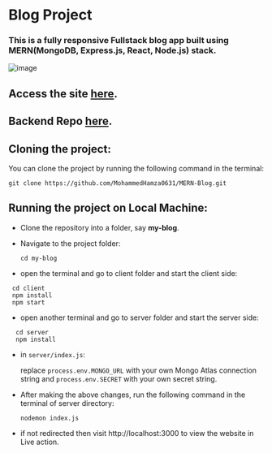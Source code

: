 # Blog Project
### This is a fully responsive Fullstack blog app built using MERN(MongoDB, Express.js, React, Node.js) stack.

![image](https://github.com/MohammedHamza0631/MERN-Blog/assets/91896151/336d89f4-1a31-446c-9855-23c3a50849f3)

## Access the site <a href="https://hamza-blog-teal.vercel.app/">here</a>.
## Backend Repo <a href="https://github.com/MohammedHamza0631/Hamza-Blog-server">here</a>.

## Cloning the project:
You can clone the project by running the following command in the terminal:

```
git clone https://github.com/MohammedHamza0631/MERN-Blog.git
```

## Running the project on Local Machine:
- Clone the repository into a folder, say **my-blog**.
- Navigate to the project folder:
  
    ```
    cd my-blog
    ```
- open the terminal and go to client folder and start the client side:
  
 ```
  cd client
  npm install 
  npm start 
 ```
- open another terminal and go to server folder and start the server side:

```
  cd server
  npm install 
```
- in ```server/index.js```:
  
  replace ```process.env.MONGO_URL``` with your own Mongo Atlas connection string and ```process.env.SECRET``` with your own secret string.
  
- After making the above changes, run the following command in the terminal of server directory:
  ```
  nodemon index.js
  ```
- if not redirected then visit http://localhost:3000 to view the website in Live action.
